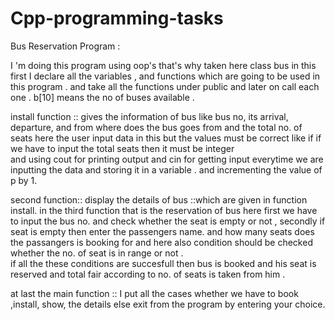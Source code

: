# Cpp-programming-tasks


Bus Reservation Program :

I 'm doing this program using oop's   that's why taken here  class bus 
in this first  I declare all the variables , and functions which are going to be used in this program . 
and take all the functions under public and later on call each one   . 
  b[10] means the no of buses available . 
  
  install function ::
        gives the information  of bus like bus no, its arrival, departure,  and from where does the bus goes from  and the total no. of seats 
          here  the user input data  in this but  the values must be correct like if if we have to input the total seats then it must be integer  
          and using cout for printing output and cin for getting input 
          everytime we  are inputting the data and storing it in a variable .
           and incrementing the value of p by 1.
         
  second function::
  display  the details of  bus ::which are given  in function install.
        in the third function that is the reservation of bus  here first we have to input the bus no. 
        and check whether the seat is empty or not , 
        secondly if seat is empty then enter the passengers name. and how many seats  does the passangers is booking for 
        and here also condition should be checked whether the no. of seat is in range or not .  
        if all the these conditions are succesfull then   bus is booked 
        and his seat is reserved  and total fair  according to no. of seats  is taken from him .
        
         
  at last the main function ::
  I put all the cases whether we have to book ,install, show, the details else exit from the program  by entering your choice.
